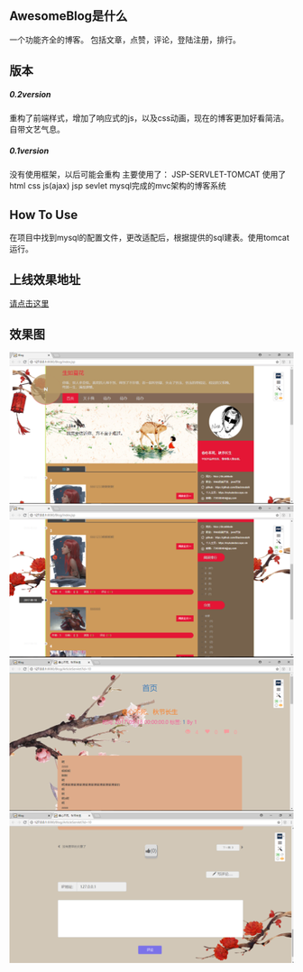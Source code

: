 ## AwesomeBlog是什么
一个功能齐全的博客。
包括文章，点赞，评论，登陆注册，排行。
## 版本
##### 0.2version
重构了前端样式，增加了响应式的js，以及css动画，现在的博客更加好看简洁。自带文艺气息。
##### 0.1version
没有使用框架，以后可能会重构
主要使用了：
JSP-SERVLET-TOMCAT
使用了html css js(ajax) jsp sevlet mysql完成的mvc架构的博客系统
## How To Use
在项目中找到mysql的配置文件，更改适配后，根据提供的sql建表。使用tomcat运行。
## 上线效果地址
   [请点击这里](http://mykaleidoscope.xin/ "Blog") 
## 效果图
![图1](https://github.com/BlackmodeN/ImgFond/blob/master/show/Blog1.png)
![图2](https://github.com/BlackmodeN/ImgFond/blob/master/show/Blog2.png)
![图3](https://github.com/BlackmodeN/ImgFond/blob/master/show/Blog3.png)
![图3](https://github.com/BlackmodeN/ImgFond/blob/master/show/Blog4.png)
